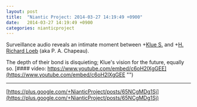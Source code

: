 ```yaml
---
layout: post
title:  "Niantic Project: 2014-03-27 14:19:49 +0900"
date:   2014-03-27 14:19:49 +0900
categories: nianticproject
---
```

Surveillance audio reveals an intimate moment between +[Klue S.](https://plus.google.com/110350977702120778591 "") and +[H. Richard Loeb](https://plus.google.com/117506125229608138804 "") (aka P. A. Chapeau).

The depth of their bond is disquieting; Klue's vision for the future, equally so.
[#### video: https://www.youtube.com/embed/c6oH2lXgGEE](https://www.youtube.com/embed/c6oH2lXgGEE "")
- - -
[https://plus.google.com/+NianticProject/posts/65NCgMDg1Sj](https://plus.google.com/+NianticProject/posts/65NCgMDg1Sj)
